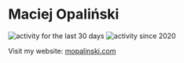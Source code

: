 # Maciej Opaliński

![activity for the last 30 days](https://wakapi.mopalinski.com/api/badge/maciejopalinski/maciejopalinski/interval:30_days?label=last%2030d)
![activity since 2020](https://wakapi.mopalinski.com/api/badge/maciejopalinski/maciejopalinski/interval:all_time?label=since%202020)

Visit my website: [mopalinski.com](https://mopalinski.com/)
